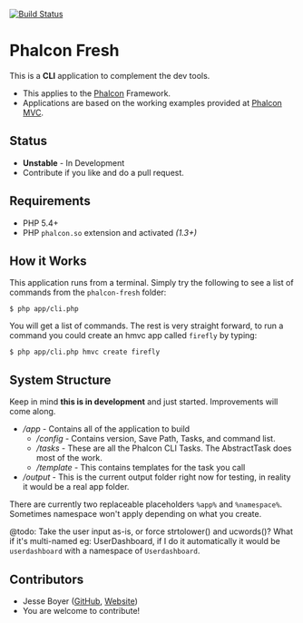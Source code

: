 [![Build Status](https://travis-ci.org/JREAM/phalcon-fresh.svg)](https://travis-ci.org/JREAM/phalcon-fresh)

# Phalcon Fresh

This is a **CLI** application to complement the dev tools.

- This applies to the [Phalcon](http://phalconphp.com/en/) Framework.
- Applications are based on the working examples provided at [Phalcon MVC](https://github.com/phalcon/mvc).

## Status

- **Unstable** - In Development
- Contribute if you like and do a pull request.

## Requirements
- PHP 5.4+
- PHP `phalcon.so` extension and activated _(1.3+)_

## How it Works
This application runs from a terminal. Simply try the following
to see a list of commands from the `phalcon-fresh` folder:

    $ php app/cli.php

You will get a list of commands. The rest is very straight forward,
to run a command you could create an hmvc app called `firefly` by typing:

    $ php app/cli.php hmvc create firefly

## System Structure
Keep in mind **this is in development** and just started. Improvements will come along.

- */app* - Contains all of the application to build
    - */config* - Contains version, Save Path, Tasks, and command list.
    - */tasks* - These are all the Phalcon CLI Tasks. The AbstractTask does most of the work.
    - */template* - This contains templates for the task you call
- */output* - This is the current output folder right now for testing, in reality it would be a real app folder.

There are currently two replaceable placeholders `%app%` and `%namespace%`. Sometimes
namespace won't apply depending on what you create.

@todo: Take the user input as-is, or force strtolower() and ucwords()? What if it's multi-named eg: UserDashboard,
if I do it automatically it would be `userdashboard` with a namespace of `Userdashboard`.

## Contributors

- Jesse Boyer ([GitHub](http://github.com/JREAM), [Website](http://jream.com))
- You are welcome to contribute!
